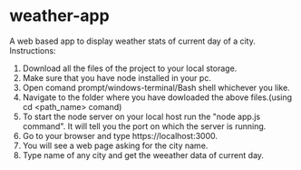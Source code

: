 # weather-app
A web based app to display weather stats of current day of a city.
Instructions:
1. Download all the files of the project to your local storage.
2. Make sure that you have node installed in your pc.
3. Open comand prompt/windows-terminal/Bash shell whichever you like.
4. Navigate to the folder where you have dowloaded the above files.(using cd <path_name> comand)
5. To start the node server on your local host run the "node app.js command". It will tell you the port on which the server is running.
6. Go to your browser and type https://localhost:3000.
7. You will see a web page asking for the city name.
8. Type name of any city and get the weeather data of current day.
